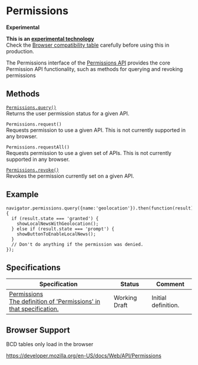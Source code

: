 # Permissions

**Experimental**

**This is an [experimental technology](https://developer.mozilla.org/en-US/docs/MDN/Guidelines/Conventions_definitions#experimental)**  
Check the [Browser compatibility table](#browser_compatibility) carefully before using this in production.

The Permissions interface of the [Permissions API](permissions_api) provides the core Permission API functionality, such as methods for querying and revoking permissions

## Methods

[`Permissions.query()`](permissions/query)  
Returns the user permission status for a given API.

<span class="page-not-created">`Permissions.request()`</span>  
Requests permission to use a given API. This is not currently supported in any browser.

<span class="page-not-created">`Permissions.requestAll()`</span>  
Requests permission to use a given set of APIs. This is not currently supported in any browser.

[`Permissions.revoke()`](permissions/revoke)  
Revokes the permission currently set on a given API.

## Example

    navigator.permissions.query({name:'geolocation'}).then(function(result) {
      if (result.state === 'granted') {
        showLocalNewsWithGeolocation();
      } else if (result.state === 'prompt') {
        showButtonToEnableLocalNews();
      }
      // Don't do anything if the permission was denied.
    });

## Specifications

<table><thead><tr class="header"><th>Specification</th><th>Status</th><th>Comment</th></tr></thead><tbody><tr class="odd"><td><a href="https://w3c.github.io/permissions/#permissions-interface">Permissions<br />
<span class="small">The definition of 'Permissions' in that specification.</span></a></td><td><span class="spec-wd">Working Draft</span></td><td>Initial definition.</td></tr></tbody></table>

## Browser Support

BCD tables only load in the browser

<a href="https://developer.mozilla.org/en-US/docs/Web/API/Permissions" class="_attribution-link">https://developer.mozilla.org/en-US/docs/Web/API/Permissions</a>
